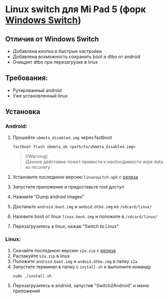# Linux switch для Mi Pad 5 (форк [Windows Switch](https://github.com/entaromia/mi-pad5-windows-switch))


## Отличия от Windows Switch
- Добавлена кнопка в быстрые настройки
- Добавлена возможность сохранить boot и dtbo от android
- Очищает dtbo при перезагрузке в linux


## Требования:
- Рутированный android
- Уже установленный linux


## Установка

### Android:
1) Прошейте `vbmeta_disabled.img` через fastboot
   ```console
   fastboot flash vbmeta_ab <path/to/vbmeta_disabled.img> 
   ```
   > [!Warning]\
   > Данное дейставие пожет привести к необходимости wipe data из recovery

2) Установите последнюю версию `linuxswitch.apk` с [релиза](https://github.com/timoxa0/Switch2Linux-Nabu/releases)
3) Запустите приложение и предоставьте root доступ
4) Нажмите "Dump android images"
5) Достаньте `android.boot.img` и `andoid.dtbo.img` из `/sdcard/linux/`
6) Назовите boot от linux `linux.boot.img` и положите в `/sdcard/linux/`
7) Перезагрузитесь в linux, нажав "Switch to Linux"

### Linux:
1) Скачайте последнюю версию `s2a.zip` с [релиза](https://github.com/timoxa0/Switch2Linux-Nabu/releases)
2) Распакуйте `s2a.zip` в linux
3) Положите `android.boot.img` и `andoid.dtbo.img` в папку `s2a`
4) Запустите терминал в папку с `install.sh` и выполните команду
    ```console
    sudo ./install.sh
    ```
5) Перезагрузитесь в android, запустив "Switch2Android" и меню приложений
